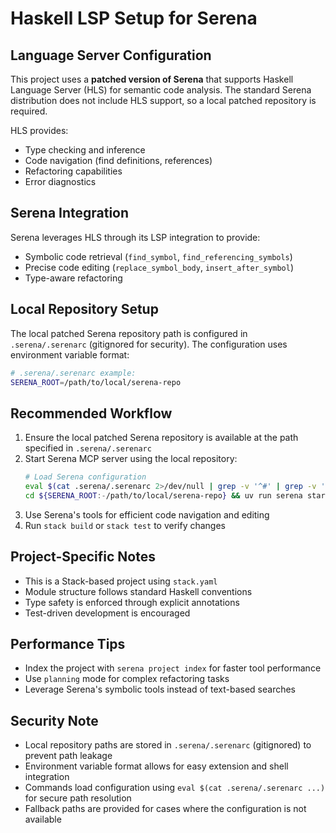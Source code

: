 # Haskell LSP Setup for Serena

## Language Server Configuration
This project uses a **patched version of Serena** that supports Haskell Language Server (HLS) for semantic code analysis. The standard Serena distribution does not include HLS support, so a local patched repository is required.

HLS provides:
- Type checking and inference
- Code navigation (find definitions, references)
- Refactoring capabilities
- Error diagnostics

## Serena Integration
Serena leverages HLS through its LSP integration to provide:
- Symbolic code retrieval (`find_symbol`, `find_referencing_symbols`)
- Precise code editing (`replace_symbol_body`, `insert_after_symbol`)
- Type-aware refactoring

## Local Repository Setup
The local patched Serena repository path is configured in `.serena/.serenarc` (gitignored for security). The configuration uses environment variable format:

```bash
# .serena/.serenarc example:
SERENA_ROOT=/path/to/local/serena-repo
```

## Recommended Workflow
1. Ensure the local patched Serena repository is available at the path specified in `.serena/.serenarc`
2. Start Serena MCP server using the local repository:
   ```bash
   # Load Serena configuration
   eval $(cat .serena/.serenarc 2>/dev/null | grep -v '^#' | grep -v '^$')
   cd ${SERENA_ROOT:-/path/to/local/serena-repo} && uv run serena start-mcp-server --context ide-assistant --project $(pwd)
   ```
3. Use Serena's tools for efficient code navigation and editing
4. Run `stack build` or `stack test` to verify changes

## Project-Specific Notes
- This is a Stack-based project using `stack.yaml`
- Module structure follows standard Haskell conventions
- Type safety is enforced through explicit annotations
- Test-driven development is encouraged

## Performance Tips
- Index the project with `serena project index` for faster tool performance
- Use `planning` mode for complex refactoring tasks
- Leverage Serena's symbolic tools instead of text-based searches

## Security Note
- Local repository paths are stored in `.serena/.serenarc` (gitignored) to prevent path leakage
- Environment variable format allows for easy extension and shell integration
- Commands load configuration using `eval $(cat .serena/.serenarc ...)` for secure path resolution
- Fallback paths are provided for cases where the configuration is not available
